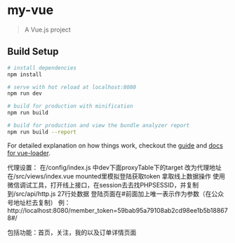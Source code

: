 # my-vue

> A Vue.js project

## Build Setup

``` bash
# install dependencies
npm install

# serve with hot reload at localhost:8080
npm run dev

# build for production with minification
npm run build

# build for production and view the bundle analyzer report
npm run build --report
```

For detailed explanation on how things work, checkout the [guide](http://vuejs-templates.github.io/webpack/) and [docs for vue-loader](http://vuejs.github.io/vue-loader).

代理设置：
在/config/index.js  中dev下面proxyTable下的target 改为代理地址
在/src/views/index.vue  mounted里模拟登陆获取token
拿取线上数据操作
使用微信调试工具，打开线上接口，在session去去找PHPSESSID，并复制到/src/api/http.js 27行处数据
登陆页面在#前面加上唯一表示作为参数（在公众号地址栏去复制）
例：
http://localhost:8080/member_token=59bab95a79108ab2cd98ee1b5b188678#/


包括功能：首页，关注，我的以及订单详情页面